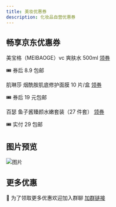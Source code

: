 ```yaml
---
title: 美妆优惠券
description: 化妆品自营优惠券
---
```


## 畅享京东优惠券

美宝格（MEIBAOGE）vc 爽肤水 500ml
[领券](https://u.jd.com/K8gLsA0)

🎟️ 券后 8.9 包邮

肌琳莎 烟酰胺肌底修护面膜 10 片/盒
[领券](https://u.jd.com/KQ14nYC)

🎟️ 券后 19 元包邮

百瑟 鱼子酱臻颜水嫩套装（27 件套）
[领券](https://u.jd.com/Ki1foY7)

🎟️ 实付 29 包邮

## 图片预览

![图片](/images/meizhuang.webp)

## 更多优惠

👺 为了领取更多优惠欢迎加入群聊
[加群链接](https://work.weixin.qq.com/gm/6c83ecabb445ff6f13b95498a91c03e1)

